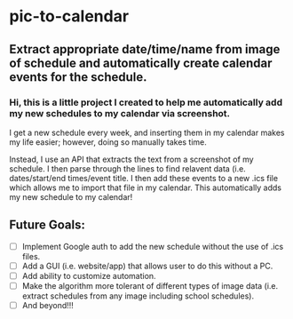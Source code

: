 # pic-to-calendar
## Extract appropriate date/time/name from image of schedule and automatically create calendar events for the schedule.

### Hi, this is a little project I created to help me automatically add my new schedules to my calendar via screenshot.

I get a new schedule every week, and inserting them in my calendar makes my life easier; however, doing so manually takes time.

Instead, I use an API that extracts the text from a screenshot of my schedule.
I then parse through the lines to find relavent data (i.e. dates/start/end times/event title.
I then add these events to a new .ics file which allows me to import that file in my calendar.
This automatically adds my new schedule to my calendar!

## Future Goals:
- [ ] Implement Google auth to add the new schedule without the use of .ics files.
- [ ] Add a GUI (i.e. website/app) that allows user to do this without a PC.
- [ ] Add ability to customize automation.
- [ ] Make the algorithm more tolerant of different types of image data (i.e. extract schedules from any image including school schedules).
- [ ] And beyond!!!
